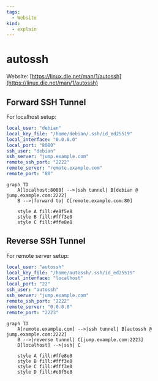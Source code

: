 ```yaml
---
tags:
  - Website
kind:
  - explain
---
```

# autossh

Website: [https://linux.die.net/man/1/autossh](https://linux.die.net/man/1/autossh)

## Forward SSH Tunnel

For localhost setup:

```yml
local_user: "debian"
local_key_file: "/home/debian/.ssh/id_ed25519"
local_interface: "0.0.0.0"
local_port: "8080"
ssh_user: "debian"
ssh_server: "jump.example.com"
remote_ssh_port: "2222"
remote_server: "remote.example.com"
remote_port: "80"
```

```mermaid
graph TD
    A[localhost:8080] -->|ssh tunnel| B[debian @ jump.example.com:2222]
    B -->|forward to| C[remote.example.com:80]
    
    style A fill:#e8f5e8
    style B fill:#fff3e0
    style C fill:#ffe8e8
```

## Reverse SSH Tunnel

For remote server setup:

```yml
local_user: "autossh"
local_key_file: "/home/autossh/.ssh/id_ed25519"
local_interface: "localhost"
local_port: "22"
ssh_user: "autossh"
ssh_server: "jump.example.com"
remote_ssh_port: "2222"
remote_server: "0.0.0.0"
remote_port: "2223"
```

```mermaid
graph TD
    A[remote.example.com] -->|ssh tunnel| B[autossh @ jump.example.com:2222]
    B -->|reverse tunnel| C[jump.example.com:2223]
    D[localhost] -->|ssh| C
    
    style A fill:#ffe8e8
    style B fill:#fff3e0
    style C fill:#fff3e0
    style D fill:#e8f5e8
```